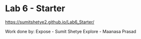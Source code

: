 # Lab 6 - Starter
https://sumitshetye2.github.io/Lab6_Starter/

Work done by:
Expose - Sumit Shetye
Explore - Maanasa Prasad
